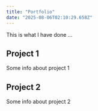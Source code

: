 ```yaml
---
title: "Portfolio"
date: "2025-08-06T02:10:29.658Z"
---
```



This is what I have done …


## Project 1

Some info about project 1


## Project 2

Some info about project 2

